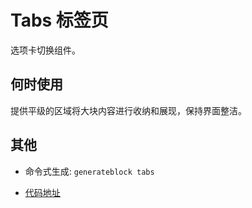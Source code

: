 
# Tabs 标签页
选项卡切换组件。

## 何时使用
提供平级的区域将大块内容进行收纳和展现，保持界面整洁。

## 其他
- 命令式生成:  `generateblock tabs`

- [代码地址](https://gitee.com/yitjhy/block/tree/master/docs/tabs)